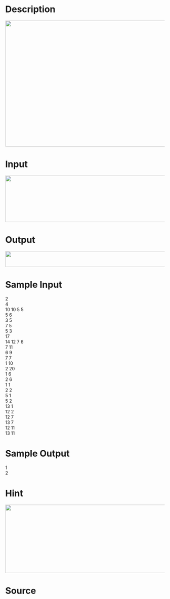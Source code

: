 
# Description

<div class="content"><p><img width="778" height="398" src="source/bzoj/3199/img/aHR0cHM6Ly9seWRzeS5jb20vSnVkZ2VPbmxpbmUvdXBsb2FkLzIwMTMwNS8xKDEyKS5qcGc=.jpg" alt=""/></p>
<p></p></div>

# Input

<div class="content"><p><img width="733" height="147" src="source/bzoj/3199/img/aHR0cHM6Ly9seWRzeS5jb20vSnVkZ2VPbmxpbmUvdXBsb2FkLzIwMTMwNS8yKDQpLmpwZw==.jpg" alt=""/></p></div>

# Output

<div class="content"><p><img width="542" height="50" src="source/bzoj/3199/img/aHR0cHM6Ly9seWRzeS5jb20vSnVkZ2VPbmxpbmUvdXBsb2FkLzIwMTMwNS8zKDIpLmpwZw==.jpg" alt=""/></p></div>

# Sample Input

<div class="content"><span class="sampledata">2<br/>
4<br/>
10 10 5 5 <br/>
5 6<br/>
3 5<br/>
7 5<br/>
5 3<br/>
17<br/>
14 12 7 6<br/>
7 11<br/>
6 9<br/>
7 7<br/>
1 10<br/>
2 20<br/>
1 6<br/>
2 6<br/>
1 1<br/>
2 2 <br/>
5 1<br/>
5 2<br/>
13 1<br/>
12 2<br/>
12 7<br/>
13 7<br/>
12 11<br/>
13 11<br/>
</span></div>

# Sample Output

<div class="content"><span class="sampledata">1<br/>
2</span></div>

# Hint

<div class="content"><p></p><p><img width="745" height="216" src="source/bzoj/3199/img/aHR0cHM6Ly9seWRzeS5jb20vSnVkZ2VPbmxpbmUvdXBsb2FkLzIwMTMwNS80KDEpLmpwZw==.jpg" alt=""/></p><p></p></div>

# Source

<div class="content"><p><a href="problemset.php?search="></a></p></div>

